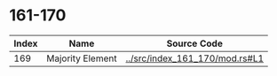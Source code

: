 # 161-170

Index | Name    | Source Code
----- | ------- | -----------
169   | Majority Element | [../src/index_161_170/mod.rs#L1](../src/index_161_170/mod.rs#L1)
